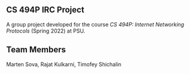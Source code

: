 ## CS 494P IRC Project
 A group project developed for the course *CS 494P: Internet Networking Protocols* (Spring 2022) at PSU.

## Team Members

Marten Sova, Rajat Kulkarni, Timofey Shichalin